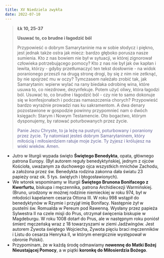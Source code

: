 ```yaml
---
title: XV Niedziela zwykła
date: 2022-07-10
---
```


> **Łk 10, 25-37**
>
> **Usuwać to, co brudne i łagodzić ból**
>
> Przypowieść o dobrym Samarytaninie ma w sobie słodycz i piękno, jest jednak także ostra jak miecz: bardzo głęboko porusza nasze sumienia. Kto z nas bowiem nie był w sytuacji, w której zignorował człowieka potrzebującego pomocy? Kto z nas nie był jak ów kapłan i lewita, którzy - gdyby przetłumaczyć ten tekst dosłownie - na widok poranionego przeszli na drugą stronę drogi, by się z nim nie zetknąć, by nie spojrzeć mu w oczy? Tymczasem należało zrobić tak, jak Samarytanin: wpierw wylać na rany biedaka odrobinę wina, które usuwa to, co niezdrowe, dezynfekuje. Potem użyć oliwy, która łagodzi ból. Usuwać to, co brudne i łagodzić ból - czy nie to samo dokonuje się w konfesjonałach i podczas namaszczenia chorych? Przypowieść bardzo wyraźnie prowadzi nas ku sakramentom. A dwa denary pozostawione w gospodzie powinny przypomnieć nam o dwóch księgach: Starym i Nowym Testamencie. Oto bogactwo, którym dysponujemy, by ratować poturbowanych przez życie.
>
> <span style="color: #666699;"> Panie Jezu Chryste, to ja leżę na pustyni, poturbowany i poraniony przez życie. Ty natomiast jesteś dobrym Samarytaninem, który miłością i miłosierdziem ratuje moje życie. Ty żyjesz i królujesz na wieki wieków. Amen.
> &nbsp;

- Jutro w liturgii wypada święto **Świętego Benedykta**, opata, głównego patrona Europy. (Był autorem reguły benedyktyńskiej, jednym z ojców Kościoła, uważanym za duchowego ojca wszystkich mnichów Zachodu, a założona przez św. Benedykta rodzina zakonna dała światu 23 papieży oraz ok. 5 tys. świętych i błogosławionych).
- We wtorek wspominamy w liturgii **Świętego Brunona Bonifacego z Kwerfurtu**, biskupa i męczennika, patrona Archidiecezji Warmińskiej. (Bruno, urodzony w możnej rodzinie niemieckiej w roku 974, był w młodości kapelanem cesarza Ottona III. W roku 998 wstąpił do benedyktynów w Rzymie i przyjął imię Bonifacy. Następnie żył w pustelni św. Romualda w Pereum pod Rawenną. Wysłany przez papieża Sylwestra II na czele misji do Prus, otrzymał święcenia biskupie w Magdeburgu. W roku 1008 dotarł do Prus, ale w następnym roku poniósł śmierć męczeńską wraz z 18 towarzyszami w ziemi Jadźwingów. Jest autorem Żywota świętego Wojciecha, Żywota pięciu braci męczenników i Listu do cesarza Henryka II, w którym energicznie występował w obronie Polski).
- Przypominam, że w każdą środę odmawiamy **nowennę do Matki Bożej Nieustającej Pomocy**, a w piątki **koronkę do Miłosierdzia Bożego**.
